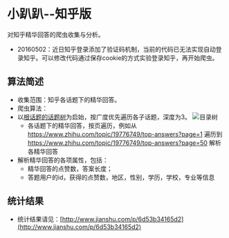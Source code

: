 小趴趴--知乎版
================================
对知乎精华回答的爬虫收集与分析。

* 20160502：近日知乎登录添加了验证码机制，当前的代码已无法实现自动登录知乎。可以修改代码通过保存cookie的方式实验登录知乎，再开始爬虫。

## 算法简述
* 收集范围：知乎各话题下的精华回答。
* 爬虫算法：
* 以[根话题的话题树](https://www.zhihu.com/topic/19776749/organize/entire)为启始，按广度优先遍历各子话题，深度为3。
![目录树](https://raw.githubusercontent.com/SmileXie/zhihu_crawler/master/images/topic_tree.png)
  * 各话题下的精华回答，按页遍历，例如从 https://www.zhihu.com/topic/19776749/top-answers?page=1
遍历到
https://www.zhihu.com/topic/19776749/top-answers?page=50
解析各精华回答
* 解析精华回答的各项属性，包括：
  * 精华回答的点赞数，答案长度；
  * 答题用户的id，获得的点赞数，地区，性别，学历，学校，专业等信息

## 统计结果
* 统计结果请见：[http://www.jianshu.com/p/6d53b34165d2](http://www.jianshu.com/p/6d53b34165d2)
